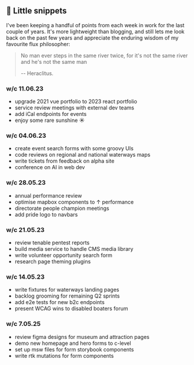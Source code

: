 ## 📅 Little snippets

I've been keeping a handful of points from each week in work for the last couple of years. It's more lightweight than blogging, and still lets me look back on the past few years and appreciate the enduring wisdom of my favourite flux philosopher:

> No man ever steps in the same river twice, for it's not the same river and he's not the same man
>
> -- Heraclitus.

### w/c 11.06.23
- upgrade 2021 vue portfolio to 2023 react portfolio
- service review meetings with external dev teams
- add iCal endpoints for events
- enjoy some rare sunshine ☀️

### w/c 04.06.23
- create event search forms with some groovy UIs
- code reviews on regional and national waterways maps
- write tickets from feedback on alpha site
- conference on AI in web dev

### w/c 28.05.23
- annual performance review
- optimise mapbox components to ↑ performance
- directorate people champion meetings
- add pride logo to navbars

### w/c 21.05.23
- review tenable pentest reports
- build media service to handle CMS media library
- write volunteer opportunity search form
- research page theming plugins

### w/c 14.05.23
- write fixtures for waterways landing pages
- backlog grooming for remaining Q2 sprints
- add e2e tests for new b2c endpoints
- present WCAG wins to disabled boaters forum

### w/c 7.05.25
- review figma designs for museum and attraction pages
- demo new homepage and hero forms to c-level
- set up msw files for form storybook components
- write rtk mutations for form components